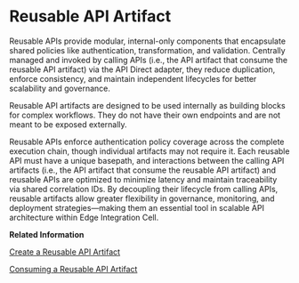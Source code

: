 <!-- loio26a9db10dbf44a768163a7b14ce8d763 -->

# Reusable API Artifact

Reusable APIs provide modular, internal-only components that encapsulate shared policies like authentication, transformation, and validation. Centrally managed and invoked by calling APIs \(i.e., the API artifact that consume the reusable API artifact\) via the API Direct adapter, they reduce duplication, enforce consistency, and maintain independent lifecycles for better scalability and governance.

Reusable API artifacts are designed to be used internally as building blocks for complex workflows. They do not have their own endpoints and are not meant to be exposed externally.

Reusable APIs enforce authentication policy coverage across the complete execution chain, though individual artifacts may not require it. Each reusable API must have a unique basepath, and interactions between the calling API artifacts \(i.e., the API artifact that consume the reusable API artifact\) and reusable APIs are optimized to minimize latency and maintain traceability via shared correlation IDs. By decoupling their lifecycle from calling APIs, reusable artifacts allow greater flexibility in governance, monitoring, and deployment strategies—making them an essential tool in scalable API architecture within Edge Integration Cell.

**Related Information**  


[Create a Reusable API Artifact](create-a-reusable-api-artifact-0112688.md "A reusable API artifact is created so that its components and services can be leveraged repeatedly across various applications, projects, or contexts without needing substantial rewrites or modifications.")

[Consuming a Reusable API Artifact](consuming-a-reusable-api-artifact-291f424.md "Consuming reusable API artifacts significantly improves the consistency, efficiency, and maintainability of API development. By leveraging predefined components such as policies, mediation steps, and configurations, teams can ensure standardized behavior across APIs, reduce duplication, and simplify updates.")

